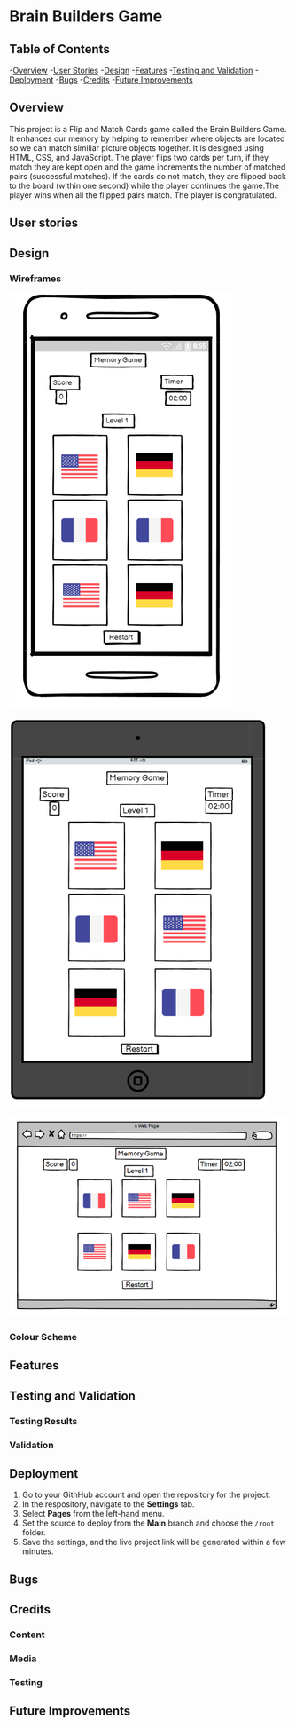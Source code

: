 # Brain Builders Game
## Table of Contents

-[Overview](#overview)
-[User Stories](#user-stories)
-[Design](#design)
-[Features](#features)
-[Testing and Validation](#testing-and-validation)
-[Deployment](#deployment)
-[Bugs](#bugs)
-[Credits](#credits)
-[Future Improvements](#future-improvements)

## Overview
This project is a Flip and Match Cards game called the Brain Builders Game. It enhances our memory by helping to remember where objects are located so we can match similiar picture objects together. It is designed using HTML, CSS, and JavaScript. The player flips two cards per turn, if they match they are kept open and the game increments the number of matched pairs (successful matches). If the cards do not match, they are flipped back to the board (within one second) while the player continues the game.The player wins when all the flipped pairs match. The player is congratulated. 


## User stories



## Design


### Wireframes

![mobile-wireframe](/assets/images/mobile-wireframe.PNG)

![tablet-wireframe](/assets/images/tablet-wireframe.PNG)

![desktop-wireframe](/assets/images/desktop-wireframe.png(1).PNG)

### Colour Scheme



## Features



## Testing and Validation


### Testing Results


### Validation



## Deployment

1. Go to your GithHub account and open the repository for the project. 
2. In the respository, navigate to the **Settings** tab.
3. Select **Pages** from the left-hand menu.
4. Set the source to deploy from the **Main** branch and choose the `/root` folder.
5. Save the settings, and the live project link will be generated within a few minutes.

## Bugs



## Credits


### Content


### Media


### Testing




## Future Improvements




 
